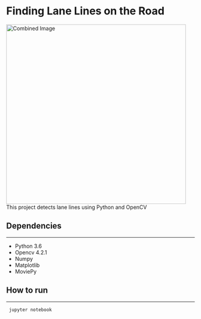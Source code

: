 # **Finding Lane Lines on the Road** 

<img src="examples/laneLines_thirdPass.jpg" width="480" alt="Combined Image" />
This project detects lane lines using Python and OpenCV

## **Dependencies**
---
*   Python 3.6
*   Opencv 4.2.1
*   Numpy 
*   Matplotlib
*   MoviePy

## **How to run**
---
```
 jupyter notebook 
```


